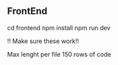 ## FrontEnd

cd frontend
npm install
npm run dev

!! Make sure these work!!

Max lenght per file 150 rows of code
